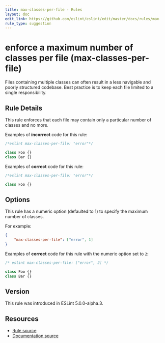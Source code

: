 ```yaml
---
title: max-classes-per-file - Rules
layout: doc
edit_link: https://github.com/eslint/eslint/edit/master/docs/rules/max-classes-per-file.md
rule_type: suggestion
---
```

<!-- Note: No pull requests accepted for this file. See README.md in the root directory for details. -->

# enforce a maximum number of classes per file (max-classes-per-file)

Files containing multiple classes can often result in a less navigable
and poorly structured codebase. Best practice is to keep each file
limited to a single responsibility.

## Rule Details

This rule enforces that each file may contain only a particular number
of classes and no more.

Examples of **incorrect** code for this rule:

```js
/*eslint max-classes-per-file: "error"*/

class Foo {}
class Bar {}
```

Examples of **correct** code for this rule:

```js
/*eslint max-classes-per-file: "error"*/

class Foo {}
```

## Options

This rule has a numeric option (defaulted to 1) to specify the
maximum number of classes.

For example:

```json
{
    "max-classes-per-file": ["error", 1]
}
```

Examples of **correct** code for this rule with the numeric option set to `2`:

```js
/* eslint max-classes-per-file: ["error", 2] */

class Foo {}
class Bar {}
```

## Version

This rule was introduced in ESLint 5.0.0-alpha.3.

## Resources

* [Rule source](https://github.com/eslint/eslint/tree/master/lib/rules/max-classes-per-file.js)
* [Documentation source](https://github.com/eslint/eslint/tree/master/docs/rules/max-classes-per-file.md)
